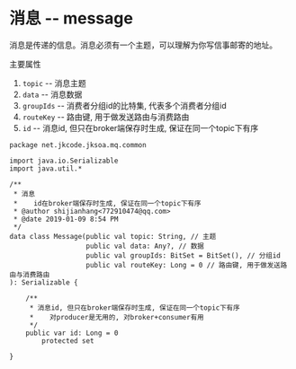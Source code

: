 # 消息 -- message
消息是传递的信息。消息必须有一个主题，可以理解为你写信事邮寄的地址。

主要属性

1. `topic` -- 消息主题
2. `data` -- 消息数据
3. `groupIds` -- 消费者分组id的比特集, 代表多个消费者分组id
4. `routeKey` -- 路由键, 用于做发送路由与消费路由
5. `id` -- 消息id, 但只在broker端保存时生成, 保证在同一个topic下有序

```
package net.jkcode.jksoa.mq.common

import java.io.Serializable
import java.util.*

/**
 * 消息
 *    id在broker端保存时生成, 保证在同一个topic下有序
 * @author shijianhang<772910474@qq.com>
 * @date 2019-01-09 8:54 PM
 */
data class Message(public val topic: String, // 主题
                   public val data: Any?, // 数据
                   public val groupIds: BitSet = BitSet(), // 分组id
                   public val routeKey: Long = 0 // 路由键, 用于做发送路由与消费路由
): Serializable {

    /**
     * 消息id, 但只在broker端保存时生成, 保证在同一个topic下有序
     *    对producer是无用的, 对broker+consumer有用
     */
    public var id: Long = 0
        protected set

}
```